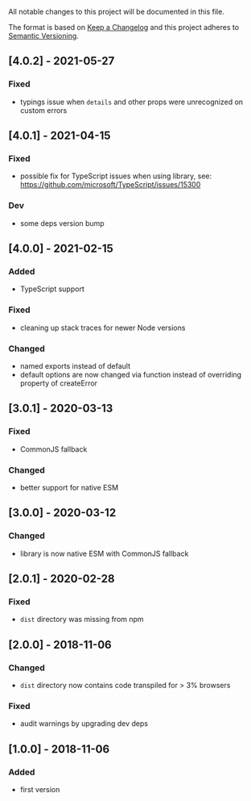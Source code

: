 All notable changes to this project will be documented in this file.

The format is based on [Keep a Changelog](http://keepachangelog.com/en/1.0.0/)
and this project adheres to [Semantic Versioning](http://semver.org/spec/v2.0.0.html).

## [4.0.2] - 2021-05-27
### Fixed
- typings issue when `details` and other props were unrecognized on custom errors

## [4.0.1] - 2021-04-15
### Fixed
- possible fix for TypeScript issues when using library, see: https://github.com/microsoft/TypeScript/issues/15300
### Dev
- some deps version bump

## [4.0.0] - 2021-02-15
### Added
- TypeScript support
### Fixed
- cleaning up stack traces for newer Node versions
### Changed
- named exports instead of default
- default options are now changed via function instead of overriding property of createError

## [3.0.1] - 2020-03-13
### Fixed
- CommonJS fallback
### Changed
- better support for native ESM

## [3.0.0] - 2020-03-12
### Changed
- library is now native ESM with CommonJS fallback

## [2.0.1] - 2020-02-28
### Fixed
- `dist` directory was missing from npm

## [2.0.0] - 2018-11-06
### Changed
- `dist` directory now contains code transpiled for > 3% browsers
### Fixed
- audit warnings by upgrading dev deps

## [1.0.0] - 2018-11-06
### Added
- first version
